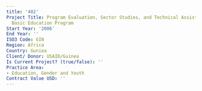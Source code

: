 ```yaml
---
title: '402'
Project Title: Program Evaluation, Sector Studies, and Technical Assistance for the
  Basic Education Program
Start Year: '2006'
End Year: ''
ISO3 Code: GIN
Region: Africa
Country: Guniea
Client/ Donor: USAID/Guinea
Is Current Project? (true/false): ''
Practice Area:
- Education, Gender and Youth
Contract Value USD: ''
---
```


